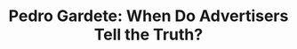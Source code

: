 ---
categories: all_articles articles
provider_display: "www.gsb.stanford.edu"
provider_name: "www.gsb.stanford.edu"
favicon_url: http://www.gsb.stanford.edu/sites/gsb/files/favicon.ico
title: "Pedro Gardete: When Do Advertisers Tell the Truth?"
published: 2014-12-06
source: http://www.gsb.stanford.edu/insights/pedro-gardete-when-do-advertisers-tell-truth
thumbnail: http://www.gsb.stanford.edu/sites/gsb/files/35RLiqg.jpg
---